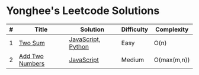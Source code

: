 # Yonghee's Leetcode Solutions

| # |                     Title                   |                                    Solution                                      | Difficulty | Complexity |
|---|---------------------------------------------|----------------------------------------------------------------------------------|------------|------------|
| 1 | [Two Sum](https://leetcode.com/problems/two-sum/) | [JavaScript](https://github.com/Yonghee9106/leetcode-solutions/blob/main/JavaScript/0001_Two_Sum.js), [Python](https://github.com/Yonghee9106/leetcode-solutions/blob/main/Python/0001_Two_Sum.py) | Easy | O(n) |
| 2 | [Add Two Numbers](https://leetcode.com/problems/add-two-numbers/) | [JavaScript](https://github.com/Yonghee9106/leetcode-solutions/blob/main/JavaScript/0002_Add_Two_Numbers.js) | Medium | O(max(m,n)) |
